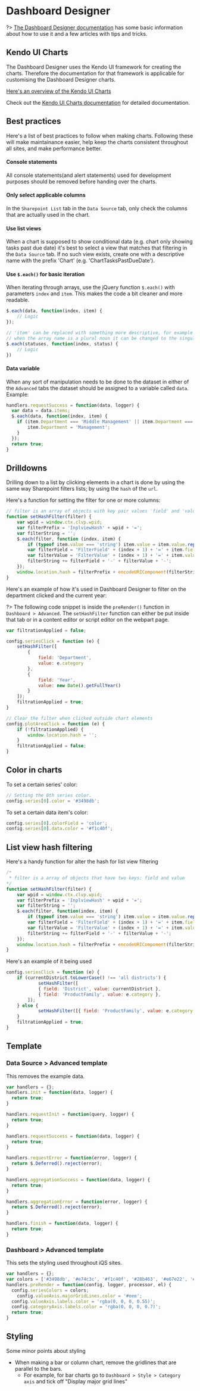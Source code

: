 # **Dashboard Designer**

?> [The Dashboard Designer documentation](http://www.spchart.com/documentation) has some basic information about how to use it and a few articles with tips and tricks.

## Kendo UI Charts

The Dashboard Designer uses the Kendo UI framework for creating the charts. Therefore the documentation for that framework is applicable for customising the Dashboard Designer charts.

[Here's an overview of the Kendo UI Charts](https://docs.telerik.com/kendo-ui/controls/charts/overview "Kendo UI Charts Overview")

Check out the [Kendo UI Charts documentation](https://docs.telerik.com/kendo-ui/api/javascript/dataviz/ui/chart "Kendo UI Charts documentation") for detailed documentation.

## Best practices

Here's a list of best practices to follow when making charts. Following these will make maintainance easier, help keep the charts consistent throughout all sites, and make performance better.

#### Console statements
All console statements(and alert statements) used for development purposes should be removed before handing over the charts.

#### Only select applicable columns
In the `Sharepoint List` tab in the `Data Source` tab, only check the columns that are actually used in the chart.

#### Use list views
When a chart is supposed to show conditional data (e.g. chart only showing tasks past due date) it's best to select a view that matches that filtering in the `Data Source` tab. If no such view exists, create one with a descriptive name with the prefix 'Chart' (e.g. 'ChartTasksPastDueDate').

#### Use `$.each()` for basic iteration
When iterating through arrays, use the jQuery function `$.each()` with parameters `index` and `item`. This makes the code a bit cleaner and more readable.

```js
$.each(data, function(index, item) {
    // Logic
});

// 'item' can be replaced with something more descriptive, for example
// when the array name is a plural noun it can be changed to the singular form:
$.each(statuses, function(index, status) {
    // Logic
})
```

#### Data variable
When any sort of manipulation needs to be done to the dataset in either of the `Advanced` tabs the dataset should be assigned to a variable called `data`. Example:

```js
handlers.requestSuccess = function(data, logger) {
  var data = data.items;
  $.each(data, function(index, item) {
    if (item.Department === 'Middle Management' || item.Department === 'Upper Management') {
        item.Department = 'Management';
    }
  });
  return true;
}
```

## Drilldowns

Drilling down to a list by clicking elements in a chart is done by using the same way Sharepoint filters lists; by using the `hash` of the `url`.

Here's a function for setting the filter for one or more columns:

```js
// filter is an array of objects with key pair values 'field' and 'value'
function setHashFilter(filter) {
    var wpid = window.ctx.clvp.wpid;
    var filterPrefix = 'InplviewHash' + wpid + '=';   
    var filterString = '';
    $.each(filter, function (index, item) {
        if (typeof item.value === 'string') item.value = item.value.replace(/-/g, '%2D');
        var filterField = 'FilterField' + (index + 1) + '=' + item.field;
        var filterValue = 'FilterValue' + (index + 1) + '=' + item.value;
        filterString += filterField + '-' + filterValue + '-';
    });
    window.location.hash = filterPrefix + encodeURIComponent(filterString);
}
```
Here's an example of how it's used in Dashboard Designer to filter on the department clicked and the current year:

?> The following code snippet is inside the `preRender()` function in `Dashboard > Advanced`. The `setHashFilter` function can either be put inside that tab or in a content editor or script editor on the webpart page.

```js
var filtrationApplied = false;

config.seriesClick = function (e) {
    setHashFilter([
        { 
            field: 'Department',
            value: e.category
        },
        {
            field: 'Year',
            value: new Date().getFullYear()
        }
    ]);
    filtrationApplied = true;
}

// Clear the filter when clicked outside chart elements
config.plotAreaClick = function (e) {
    if (!filtrationApplied) {
        window.location.hash = '';
    }
    filtrationApplied = false;
}
```

## Color in charts

To set a certain series' color: 
 
```js
// Setting the 0th series color.
config.series[0].color = '#3498db'; 
```
 
To set a certain data item's color: 
 
 ```js
config.series[0].colorField = 'color'; 
config.series[0].data.color = '#f1c40f'; 
```

## List view hash filtering

Here's a handy function for alter the hash for list view filtering

```js
/*
 * filter is a array of objects that have two keys: field and value	
*/
function setHashFilter(filter) {
	var wpid = window.ctx.clvp.wpid;
	var filterPrefix = 'InplviewHash' + wpid + '=';
	var filterString = '';
	$.each(filter, function(index, item) {
		if (typeof item.value === 'string') item.value = item.value.replace(/-/g, '%2D');
		var filterField = 'FilterField' + (index + 1) + '=' + item.field;
		var filterValue = 'FilterValue' + (index + 1) + '=' + item.value;
		filterString += filterField + '-' + filterValue + '-';
	});
	window.location.hash = filterPrefix + encodeURIComponent(filterString);
}
```
Here's an example of it being used

```js
config.seriesClick = function (e) {
	if (currentDistrict.toLowerCase() !== 'all districts') {
			setHashFilter([
			{ field: 'District', value: currentDistrict },
			{ field: 'ProductFamily', value: e.category },
		]);
	} else {
			setHashFilter([{ field: 'ProductFamily', value: e.category }]);
	}
	filtrationApplied = true;
}
```

## Template

### Data Source > Advanced template

This removes the example data.

```js
var handlers = {};
handlers.init = function(data, logger) {
  return true;
}

handlers.requestInit = function(query, logger) {
  return true;
}

handlers.requestSuccess = function(data, logger) {
  return true;
}

handlers.requestError = function(error, logger) {
  return $.Deferred().reject(error);
}

handlers.aggregationSuccess = function(data, logger) {
  return true;
}

handlers.aggregationError = function(error, logger) {
  return $.Deferred().reject(error);
}

handlers.finish = function(data, logger) {
  return true;
}
```

### Dashboard > Advanced template

This sets the styling used throughout iQS sites.

```js
var handlers = {};
var colors = ['#3498db', '#e74c3c', '#f1c40f', '#28b463', '#e67e22', '#2e4053'];
handlers.preRender = function(config, logger, processor, el) {
  config.seriesColors = colors;
 	config.valueAxis.majorGridLines.color = '#eee';
  config.valueAxis.labels.color = 'rgba(0, 0, 0, 0.55)';
  config.categoryAxis.labels.color = 'rgba(0, 0, 0, 0.7)';
  return true;
}
```

## Styling

Some minor points about styling

- When making a bar or column chart, remove the gridlines that are parallel to the bars.
    - For example, for bar charts go to `Dashboard > Style > Category axis` and tick off "Display major grid lines"